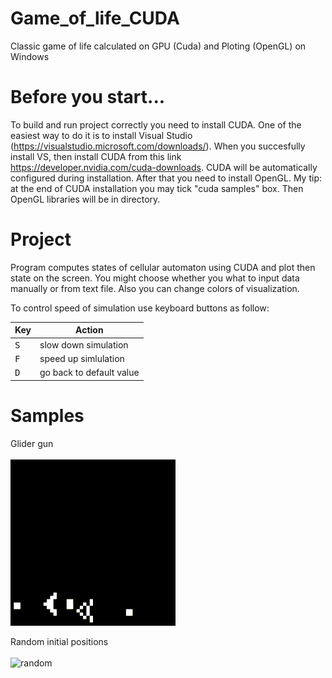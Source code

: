 # Game_of_life_CUDA
Classic game of life calculated on GPU (Cuda) and Ploting (OpenGL) on Windows


# Before you start...
To build and run project correctly you need to install CUDA. One of the easiest way to do it is to install Visual Studio (https://visualstudio.microsoft.com/downloads/).
When you succesfully install VS, then install CUDA from this link https://developer.nvidia.com/cuda-downloads. CUDA will be automatically configured during installation.
After that you need to install OpenGL. My tip: at the end of CUDA installation you may tick "cuda samples" box. Then OpenGL libraries will be in directory.


# Project
Program computes states of cellular automaton using CUDA and plot then state on the screen. You might choose whether you what to input data manually or from text file.
Also you can change colors of visualization.

To control speed of simulation use keyboard buttons as follow:

Key | Action
--- | ---
<kbd>S</kbd> | slow down simulation
<kbd>F</kbd> | speed up simlulation
<kbd>D</kbd> | go back to default value



# Samples

Glider gun <br> <br>
![glider_gun](glider_gun.gif "Glider gun")

Random initial positions <br> <br>
![random](random.gif "Random init positions")

